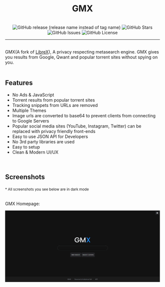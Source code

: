 <h1 align="center">
  GM<span color='blue'>X</span>
</h1>
<br/>
<div align="center">
  <img alt="GitHub release (release name instead of tag name)" src="https://img.shields.io/github/v/release/gamemaster123356/gmx?color=dodgerblue&include_prereleases&label=latest&style=for-the-badge">
  <img alt="GitHub Stars" src="https://img.shields.io/github/stars/gamemaster123356/gmx?color=dodgerblue&include_prereleases&label=stars&style=for-the-badge">
  <img alt="GitHub Issues" src="https://img.shields.io/github/issues/gamemaster123356/gmx?color=dodgerblue&include_prereleases&label=issues&style=for-the-badge">
  <img alt="GitHub License" src="https://img.shields.io/badge/LICENSE-gnu%20gpl%20v3-orange?style=for-the-badge&logo=github">
</div>
<hr>
<br/>
GMX(A fork of <a href="https://github.com/hnhx/librex">LibreX</a>), A privacy respecting metasearch engine. GMX gives you results from Google, Qwant and popular torrent sites without spying on you. 
<br/><br/>
<h2>Features</h2>
<ul>
    <li>No Ads & JavaScript</li>
    <li>Torrent results from popular torrent sites</li>
    <li>Tracking snippets from URLs are removed</li>
    <li>Multiple Themes</li>
    <li>Image urls are converted to base64 to prevent clients from connecting to Google Servers</li>
    <li>Popular social media sites (YouTube, Instagram, Twitter) can be replaced with privacy friendly front-ends</li>
    <li>Easy to use JSON API for Developers</li>
    <li>No 3rd party libraries are used</li>
    <li>Easy to setup</li>
    <li>Clean & Modern UI/UX</li>
</ul>
<br/>
<h2>Screenshots</h2>
<small>* All screenshots you see below are in dark mode</small>
<br/><br/>
<p>GMX Homepage:</p>
<img alt="GMX Homepage" src="https://github.com/gamemaster123356/GMX/blob/github-assets/gmx-home.png" />
